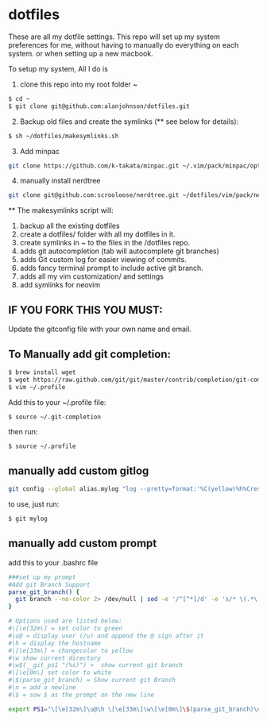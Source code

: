 # dotfiles

These are all my dotfile settings.  This repo will set up my system preferences for me, without having to manually do everything on each system.  or when setting up a new macbook.

To setup my system, All I do is 
1) clone this repo into my root folder ~
```bash
$ cd ~
$ git clone git@github.com:alanjohnson/dotfiles.git
```
2) Backup old files and create the symlinks (** see below for details):
```bash
$ sh ~/dotfiles/makesymlinks.sh
```
3) Add minpac
```bash
git clone https://github.com/k-takata/minpac.git ~/.vim/pack/minpac/opt/minpac
```
4) manually install nerdtree
```bash
git clone git@github.com:scrooloose/nerdtree.git ~/dotfiles/vim/pack/nerdtree/start/nerdtree
```

** The makesymlinks script will:
1) backup all the existing dotfiles
2) create a dotfiles/ folder with all my dotfiles in it.
3) create symlinks in ~ to the files in the /dotfiles repo.
4) adds git autocompletion (tab will autocomplete git branches)
5) adds Git custom log for easier viewing of commits.
6) adds fancy terminal prompt to include active git branch.
7) adds all my vim customization/ and settings
8) add symlinks for neovim

## IF YOU FORK THIS YOU MUST:
Update the gitconfig file with your own name and email.

## To Manually add git completion:
```bash
$ brew install wget
$ wget https://raw.github.com/git/git/master/contrib/completion/git-completion.bash -O ~/.git-completion
$ vim ~/.profile
```
Add this to your ~/.profile file:
```
$ source ~/.git-completion
```
then run:
```bash
$ source ~/.profile
```

## manually add custom gitlog
```bash
git config --global alias.mylog "log --pretty=format:'%C(yellow)%h%Creset %C(bold blue)<%an>%Creset %C(red)%d%Creset %s %Cgreen(%cr) ' --abbrev-commit --date=short --branches"
```
to use, just run:
```bash
$ git mylog
```

## manually add custom prompt
add this to your .bashrc file
```bash
###set up my prompt
#Add git Branch Support
parse_git_branch() {
  git branch --no-color 2> /dev/null | sed -e '/^[^*]/d' -e 's/* \(.*\)/\ →\ \1/'
}

# Options used are listed below:
#\[\e[32m\] = set color to green
#\u@ = display user (/u) and append the @ sign after it
#\h = display the hostname
#\[\e[33m\] = changecolor to yellow
#\w show current directory
#\w$(__git_ps1 "(%s)") >  show current git branch
#\[\e[0m\] set color to white
#\$(parse_git_branch) = Show current git Branch
#\n = add a newline
#\$ = sow $ as the prompt on the new line

export PS1="\[\e[32m\]\u@\h \[\e[33m\]\w\[\e[0m\]\$(parse_git_branch)\n\$"
```
